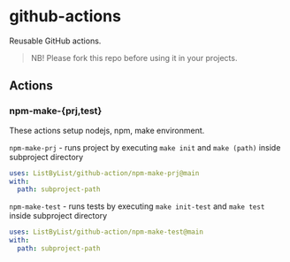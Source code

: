 # github-actions

Reusable GitHub actions.

> NB! Please fork this repo before using it in your projects.

## Actions

### npm-make-{prj,test}

These actions setup nodejs, npm, make environment.

`npm-make-prj` - runs project by executing `make init` and `make (path)` inside subproject directory
  
```yaml
uses: ListByList/github-action/npm-make-prj@main
with:
  path: subproject-path
```
  
`npm-make-test` - runs tests by executing `make init-test` and `make test` inside subproject directory

```yaml
uses: ListByList/github-action/npm-make-test@main
with:
  path: subproject-path
```
